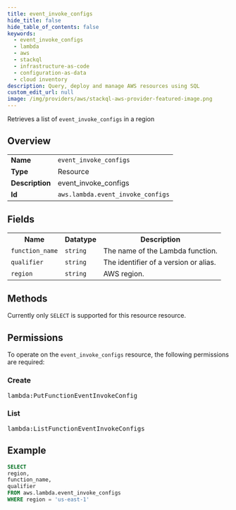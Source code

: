 ```yaml
---
title: event_invoke_configs
hide_title: false
hide_table_of_contents: false
keywords:
  - event_invoke_configs
  - lambda
  - aws
  - stackql
  - infrastructure-as-code
  - configuration-as-data
  - cloud inventory
description: Query, deploy and manage AWS resources using SQL
custom_edit_url: null
image: /img/providers/aws/stackql-aws-provider-featured-image.png
---
```

Retrieves a list of <code>event_invoke_configs</code> in a region

## Overview
<table><tbody>
<tr><td><b>Name</b></td><td><code>event_invoke_configs</code></td></tr>
<tr><td><b>Type</b></td><td>Resource</td></tr>
<tr><td><b>Description</b></td><td>event_invoke_configs</td></tr>
<tr><td><b>Id</b></td><td><code>aws.lambda.event_invoke_configs</code></td></tr>
</tbody></table>

## Fields
<table><tbody>
<tr><th>Name</th><th>Datatype</th><th>Description</th></tr>
<tr><td><code>function_name</code></td><td><code>string</code></td><td>The name of the Lambda function.</td></tr>
<tr><td><code>qualifier</code></td><td><code>string</code></td><td>The identifier of a version or alias.</td></tr>
<tr><td><code>region</code></td><td><code>string</code></td><td>AWS region.</td></tr>

</tbody></table>

## Methods
Currently only <code>SELECT</code> is supported for this resource resource.

## Permissions

To operate on the <code>event_invoke_configs</code> resource, the following permissions are required:

### Create
<pre>
lambda:PutFunctionEventInvokeConfig</pre>

### List
<pre>
lambda:ListFunctionEventInvokeConfigs</pre>


## Example
```sql
SELECT
region,
function_name,
qualifier
FROM aws.lambda.event_invoke_configs
WHERE region = 'us-east-1'
```
